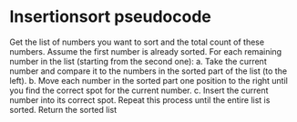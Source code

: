 # Insertionsort pseudocode

Get the list of numbers you want to sort and the total count of these numbers.
Assume the first number is already sorted.
For each remaining number in the list (starting from the second one):
    a. Take the current number and compare it to the numbers in the sorted part of the list (to the left).
    b. Move each number in the sorted part one position to the right until you find the correct spot for the current number.
    c. Insert the current number into its correct spot.
Repeat this process until the entire list is sorted.
Return the sorted list